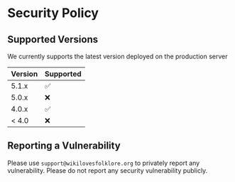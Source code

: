 # Security Policy

## Supported Versions

We currently supports the latest version deployed on the production server

| Version | Supported          |
| ------- | ------------------ |
| 5.1.x   | :white_check_mark: |
| 5.0.x   | :x:                |
| 4.0.x   | :white_check_mark: |
| < 4.0   | :x:                |

## Reporting a Vulnerability
Please use `support@wikilovesfolklore.org` to privately report any vulnerability. Please do not report any security vulnerability publicly.
